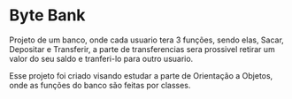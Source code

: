 <h1>Byte Bank</h1>

<p>Projeto de um banco, onde cada usuario tera 3 funções, sendo elas, Sacar, Depositar e Transferir, a parte de transferencias sera prossivel retirar um valor do seu saldo e tranferi-lo para outro usuario.</p>

<p>Esse projeto foi criado visando estudar a parte de Orientação a Objetos, onde as funções do banco são feitas por classes.</p>
